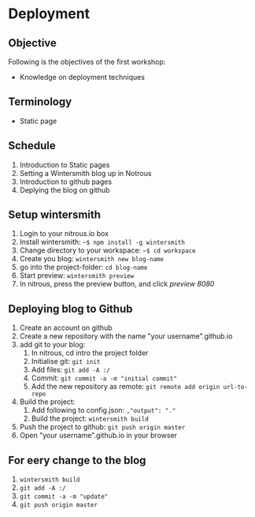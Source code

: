 Deployment
==========

Objective
---------
Following is the objectives of the first workshop:
* Knowledge on deployment techniques

Terminology
-----------
* Static page

Schedule
--------
1. Introduction to Static pages
2. Setting a Wintersmith blog up in Notrous
3. Introduction to github pages
4. Deplying the blog on github


Setup wintersmith
-----------------

1. Login to your nitrous.io box
2. Install wintersmith: `~$ npm install -g wintersmith`
3. Change directory to your workspace: `~$ cd workspace`
4. Create you blog: `wintersmith new blog-name`
5. go into the project-folder: `cd blog-name`
6. Start preview: `wintersmith preview`
7. In nitrous, press the preview button, and click _preview 8080_


Deploying blog to Github
------------------------

1. Create an account on github
2. Create a new repository with the name "your username".github.io
3. add git to your blog:
   1. In nitrous, cd intro the project folder
   2. Initialise git: `git init`
   3. Add files: `git add -A :/`
   4. Commit: `git commit -a -m "initial commit"`
   5. Add the new repository as remote: `git remote add origin url-to-repo`
4. Build the project:
   1. Add following to config.json: `,"output": "."`
   2. Build the project: `wintersmith build`
5. Push the project to github: `git push origin master`
6. Open "your username".github.io in your browser

For eery change to the blog
---------------------------

1. `wintersmith build`
2. `git add -A :/`
3. `git commit -a -m "update"`
4. `git push origin master`

